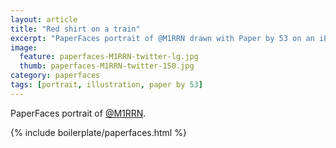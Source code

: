 ```yaml
---
layout: article
title: "Red shirt on a train"
excerpt: "PaperFaces portrait of @M1RRN drawn with Paper by 53 on an iPad."
image: 
  feature: paperfaces-M1RRN-twitter-lg.jpg
  thumb: paperfaces-M1RRN-twitter-150.jpg
category: paperfaces
tags: [portrait, illustration, paper by 53]
---
```


PaperFaces portrait of [@M1RRN](http://twitter.com/M1RRN).

{% include boilerplate/paperfaces.html %}
